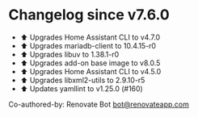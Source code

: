 # Changelog since v7.6.0
- ⬆ Upgrades Home Assistant CLI to v4.7.0 
- ⬆ Upgrades mariadb-client to 10.4.15-r0 
- ⬆ Upgrades libuv to 1.38.1-r0 
- ⬆ Upgrades add-on base image to v8.0.5 
- ⬆ Upgrades Home Assistant CLI to v4.5.0 
- ⬆ Upgrades libxml2-utils to 2.9.10-r5 
- ⬆ Updates yamllint to v1.25.0 (#160)

Co-authored-by: Renovate Bot <bot@renovateapp.com> 
